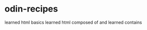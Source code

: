 # odin-recipes
learned html basics
learned html composed of <head> and <body>
learned <head> contains <meta><main><title>
learned <body>contains what users see on webpaige
<!-- comment --> it's visible only for devs(not shown on webpaige)
<p>paragraph</p>

<h1>Heading 1</h1>
<h2>Heading 2</h2>
.
.
<h6>Heading 6</h6>
there are only 6 Headings

<strong>Bold</strong>
<em>Italic</em>
<b>it's only visual</b> and not the same as <strong></strong>
<i>it's only visual</i> and not the same as <em></em>

<img src="https://" alt=""> self closing, embeds EXTERNAL image from other webpages(alt description)
<img src="./images/dog.jpg" alt=""> self closing, embeds images from project folders(alt description)

<a href="https://" target="_blank">absolute link</a> links to other webpages (target="_blank" - opens link in new tab)
<a href=./about/about.html>relative link</a> links to pages within the same project

../images --move up a folder then serch for images folder

<ul>unordered list(bulet list)
    <li>item 1</li>
    <li>item 2</li>
</ul>

<ol>ordered list(numbered list)
    <li>item 1</li>
    <li>item 2</li>
</ol>

<!-- the list's above ar also ex of nesting elements -->

<imput type="text" placeholder="browse files"> text field element with placeholder
<button type="submit">Submit</button> button element